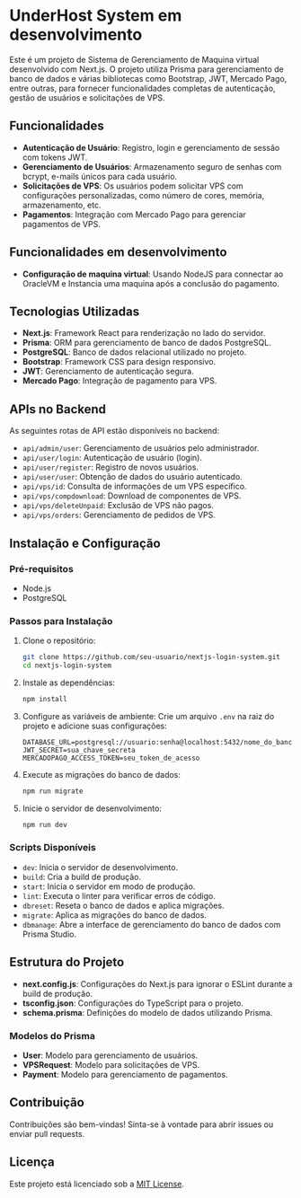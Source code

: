 
# UnderHost System em desenvolvimento

Este é um projeto de Sistema de Gerenciamento de Maquina virtual desenvolvido com Next.js. O projeto utiliza Prisma para gerenciamento de banco de dados e várias bibliotecas como Bootstrap, JWT, Mercado Pago, entre outras, para fornecer funcionalidades completas de autenticação, gestão de usuários e solicitações de VPS.

## Funcionalidades

- **Autenticação de Usuário**: Registro, login e gerenciamento de sessão com tokens JWT.
- **Gerenciamento de Usuários**: Armazenamento seguro de senhas com bcrypt, e-mails únicos para cada usuário.
- **Solicitações de VPS**: Os usuários podem solicitar VPS com configurações personalizadas, como número de cores, memória, armazenamento, etc.
- **Pagamentos**: Integração com Mercado Pago para gerenciar pagamentos de VPS.

## Funcionalidades em desenvolvimento
- **Configuração de maquina virtual**: Usando NodeJS para connectar ao OracleVM e Instancia uma maquina após a conclusão do pagamento.

## Tecnologias Utilizadas

- **Next.js**: Framework React para renderização no lado do servidor.
- **Prisma**: ORM para gerenciamento de banco de dados PostgreSQL.
- **PostgreSQL**: Banco de dados relacional utilizado no projeto.
- **Bootstrap**: Framework CSS para design responsivo.
- **JWT**: Gerenciamento de autenticação segura.
- **Mercado Pago**: Integração de pagamento para VPS.

## APIs no Backend

As seguintes rotas de API estão disponíveis no backend:

- `api/admin/user`: Gerenciamento de usuários pelo administrador.
- `api/user/login`: Autenticação de usuário (login).
- `api/user/register`: Registro de novos usuários.
- `api/user/user`: Obtenção de dados do usuário autenticado.
- `api/vps/id`: Consulta de informações de um VPS específico.
- `api/vps/compdownload`: Download de componentes de VPS.
- `api/vps/deleteUnpaid`: Exclusão de VPS não pagos.
- `api/vps/orders`: Gerenciamento de pedidos de VPS.

## Instalação e Configuração

### Pré-requisitos

- Node.js
- PostgreSQL

### Passos para Instalação

1. Clone o repositório:
   ```bash
   git clone https://github.com/seu-usuario/nextjs-login-system.git
   cd nextjs-login-system
   ```

2. Instale as dependências:
   ```bash
   npm install
   ```

3. Configure as variáveis de ambiente:
   Crie um arquivo `.env` na raiz do projeto e adicione suas configurações:

   ```
   DATABASE_URL=postgresql://usuario:senha@localhost:5432/nome_do_banco
   JWT_SECRET=sua_chave_secreta
   MERCADOPAGO_ACCESS_TOKEN=seu_token_de_acesso
   ```

4. Execute as migrações do banco de dados:
   ```bash
   npm run migrate
   ```

5. Inicie o servidor de desenvolvimento:
   ```bash
   npm run dev
   ```

### Scripts Disponíveis

- `dev`: Inicia o servidor de desenvolvimento.
- `build`: Cria a build de produção.
- `start`: Inicia o servidor em modo de produção.
- `lint`: Executa o linter para verificar erros de código.
- `dbreset`: Reseta o banco de dados e aplica migrações.
- `migrate`: Aplica as migrações do banco de dados.
- `dbmanage`: Abre a interface de gerenciamento do banco de dados com Prisma Studio.

## Estrutura do Projeto

- **next.config.js**: Configurações do Next.js para ignorar o ESLint durante a build de produção.
- **tsconfig.json**: Configurações do TypeScript para o projeto.
- **schema.prisma**: Definições do modelo de dados utilizando Prisma.

### Modelos do Prisma

- **User**: Modelo para gerenciamento de usuários.
- **VPSRequest**: Modelo para solicitações de VPS.
- **Payment**: Modelo para gerenciamento de pagamentos.

## Contribuição

Contribuições são bem-vindas! Sinta-se à vontade para abrir issues ou enviar pull requests.

## Licença

Este projeto está licenciado sob a [MIT License](LICENSE).

